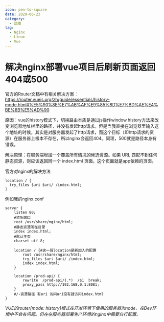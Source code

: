 ```yaml
---
icon: pen-to-square
date: 2020-06-23
category:
  - 运维
tag:
  - Nginx
  - Linux
  - Vue
---
```


# 解决nginx部署vue项目后刷新页面返回404或500

官方的Router文档中有相关解决方案：https://router.vuejs.org/zh/guide/essentials/history-mode.html#%E5%90%8E%E7%AB%AF%E9%85%8D%E7%BD%AE%E4%BE%8B%E5%AD%90

原因：vue的history模式下，切换路由本质是通过js操作window.history方法来改变浏览器地址栏里的路径，并没有发起http请求。但是当我直接在浏览器里输入这个地址的时候，其实是对服务器发起了http请求，而这个目标（即http请求的资源）在服务器上根本不存在，所以nginx会返回404。同理，500就是路径本身有错误。

解决原理：在服务端增加一个覆盖所有情况的候选资源。如果 URL 匹配不到任何静态资源，则应该返回同一个 index.html 页面，这个页面就是app依赖的页面。

官方对nginx的解决方法
```
location / {
  try_files $uri $uri/ /index.html;
}
```
例如我的nginx.conf
```
server {
	listen 80;
	#监听端口
	root /usr/share/nginx/html;
	#静态资源所在目录
	index index.html;
	#默认主页
	charset utf-8;

	location / {#这一段location是新加入的配置
		root /usr/share/nginx/html;
		try_files $uri $uri/ /index.html;
		index index.html;
	}

	location /prod-api/ {
		rewrite  /prod-api/(.*)  /$1  break;
		proxy_pass http://192.168.0.1:8081;
	} 
	#/-资源路径 有uri 访问uri没有就访问index.html
}
```

*VUE的router[mode: history]模式在开发环境下使用的服务器为node，在Dev环境中不会有问题。但在在服务器部署生产环境的nginx中需要自行配置。*
